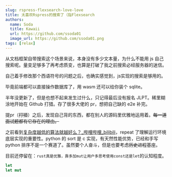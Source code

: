 ```yaml
---
slug: rspress-flexsearch-love-love
title: 太喜欢Rspress的搜索了（指Flexsearch
authors:
  name: Soda
  title: Kawaii
  url: https://github.com/ssoda01
  image_url: https://github.com/ssoda01.png
tags: [relax]
---
```


从文档框架自带搜索这个场景来说，本身没有多少文本量，为什么不能用 js 自己搜索呢。量变足够多了再考虑质变，也算是打破了我之前搜索必经服务器的迷信。

自己着手修改那个西语符号的问题之后，也确实感觉到，js实现的搜索是够用的。

毕竟前端都可以直接操作数据库了，用 wasm 还可以给你装个 sqlite。

半年没更新了，但是也想不起来发生过什么，只记得最后没有报名 JLPT。稀里糊涂地开始在 Github 打猎。存了很多大佬的 pr，想把自己缺的 e2e 补完。

提pr（~~打猎~~）之后，发现自己背的东西，都在别人的源码里优雅地运用着。~~每一道面试题都有它存在的理由。~~

之前看到[复杂度越低的算法就越好么？\_哔哩哔哩\_bilibili](https://www.bilibili.com/video/BV16u4m1c7cU/)，repeat 了理解运行环境底层实现的重要性。python 的 sort 是 c 实现，有天然性能优势，已经和手写 python 排序不是一个赛道了。虽然要个人奋斗，但是也要考虑~~历史进程~~基座。

目前还停留在：`rust真是优雅，靠多加mut让用户多思考使用const还是let`的认知程度。

```rust
let
let mut
```